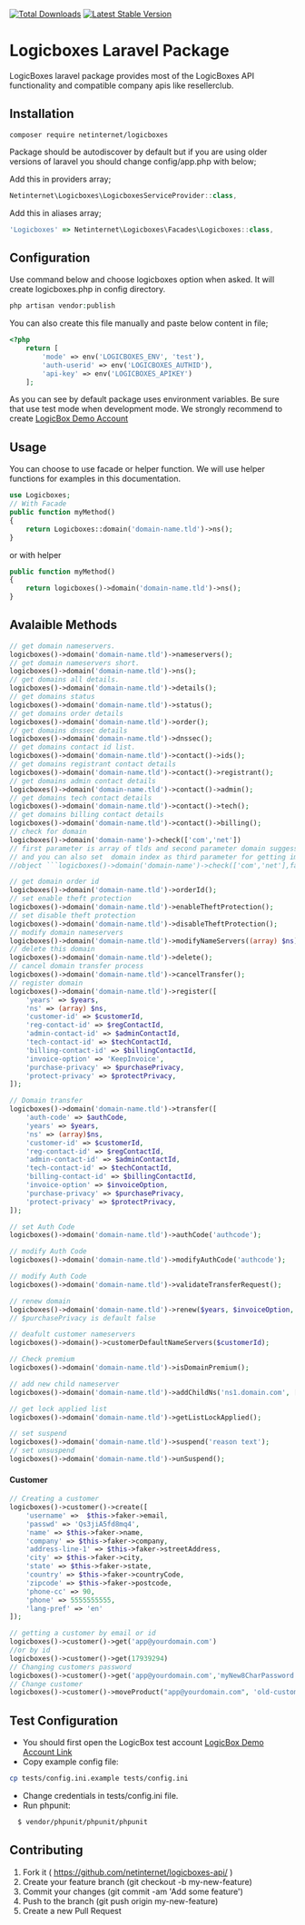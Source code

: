 [![Total Downloads](https://poser.pugx.org/netinternet/logicboxes/downloads)](https://packagist.org/packages/netinternet/logicboxes)
[![Latest Stable Version](https://poser.pugx.org/netinternet/logicboxes/v/stable)](https://packagist.org/packages/netinternet/logicboxes)

# Logicboxes Laravel Package

LogicBoxes laravel package provides most of the LogicBoxes API functionality and compatible company apis like resellerclub.


## Installation

```
composer require netinternet/logicboxes
```

Package should be autodiscover by default but if you are using older versions of laravel you should change config/app.php with below;

Add this in providers array;

```js
Netinternet\Logicboxes\LogicboxesServiceProvider::class,
```

Add this in aliases array;
```js
'Logicboxes' => Netinternet\Logicboxes\Facades\Logicboxes::class,
```

## Configuration

Use command below and choose logicboxes option when asked. It will create logicboxes.php in config directory.

```php
php artisan vendor:publish
```

You can also create this file manually and paste below content in file;

```php 
<?php
    return [
        'mode' => env('LOGICBOXES_ENV', 'test'),
        'auth-userid' => env('LOGICBOXES_AUTHID'),
        'api-key' => env('LOGICBOXES_APIKEY')
    ];
```

As you can see by default package uses environment variables. Be sure that use test mode when development mode. We strongly recommend to create [LogicBox Demo Account](http://cp.onlyfordemo.net/servlet/ResellerSignupServlet?&validatenow=false)

## Usage

You can choose to use facade or helper function. We will use helper functions for examples in this documentation.


```php
use Logicboxes;
// With Facade
public function myMethod()
{
	return Logicboxes::domain('domain-name.tld')->ns();
}
```
or with helper
```php
public function myMethod()
{
	return logicboxes()->domain('domain-name.tld')->ns();
}
```


## Avalaible Methods

```php
// get domain nameservers.
logicboxes()->domain('domain-name.tld')->nameservers();
// get domain nameservers short.
logicboxes()->domain('domain-name.tld')->ns();
// get domains all details.
logicboxes()->domain('domain-name.tld')->details();
// get domains status
logicboxes()->domain('domain-name.tld')->status();
// get domains order details
logicboxes()->domain('domain-name.tld')->order();
// get domains dnssec details
logicboxes()->domain('domain-name.tld')->dnssec();
// get domains contact id list.
logicboxes()->domain('domain-name.tld')->contact()->ids();
// get domains registrant contact details
logicboxes()->domain('domain-name.tld')->contact()->registrant();
// get domains admin contact details
logicboxes()->domain('domain-name.tld')->contact()->admin();
// get domains tech contact details
logicboxes()->domain('domain-name.tld')->contact()->tech();
// get domains billing contact details
logicboxes()->domain('domain-name.tld')->contact()->billing();
// check for domain
logicboxes()->domain('domain-name')->check(['com','net'])
// first parameter is array of tlds and second parameter domain suggessions as a boolean. Default is false.
// and you can also set  domain index as third parameter for getting immediate domain status without result
//object ```logicboxes()->domain('domain-name')->check(['com','net'],false,1)```

// get domain order id
logicboxes()->domain('domain-name.tld')->orderId();
// set enable theft protection
logicboxes()->domain('domain-name.tld')->enableTheftProtection();
// set disable theft protection
logicboxes()->domain('domain-name.tld')->disableTheftProtection();
// modify domain nameservers
logicboxes()->domain('domain-name.tld')->modifyNameServers((array) $ns);
// delete this domain
logicboxes()->domain('domain-name.tld')->delete();
// cancel domain transfer process
logicboxes()->domain('domain-name.tld')->cancelTransfer();
// register domain
logicboxes()->domain('domain-name.tld')->register([
    'years' => $years,
    'ns' => (array) $ns,
    'customer-id' => $customerId,
    'reg-contact-id' => $regContactId,
    'admin-contact-id' => $adminContactId,
    'tech-contact-id' => $techContactId,
    'billing-contact-id' => $billingContactId,
    'invoice-option' => 'KeepInvoice',
    'purchase-privacy' => $purchasePrivacy,
    'protect-privacy' => $protectPrivacy,
]);

// Domain transfer
logicboxes()->domain('domain-name.tld')->transfer([
    'auth-code' => $authCode,
    'years' => $years,
    'ns' => (array)$ns,
    'customer-id' => $customerId,
    'reg-contact-id' => $regContactId,
    'admin-contact-id' => $adminContactId,
    'tech-contact-id' => $techContactId,
    'billing-contact-id' => $billingContactId,
    'invoice-option' => $invoiceOption,
    'purchase-privacy' => $purchasePrivacy,
    'protect-privacy' => $protectPrivacy,
]);

// set Auth Code
logicboxes()->domain('domain-name.tld')->authCode('authcode');

// modify Auth Code
logicboxes()->domain('domain-name.tld')->modifyAuthCode('authcode');

// modify Auth Code
logicboxes()->domain('domain-name.tld')->validateTransferRequest();

// renew domain
logicboxes()->domain('domain-name.tld')->renew($years, $invoiceOption, true);
// $purchasePrivacy is default false

// deafult customer nameservers
logicboxes()->domain()->customerDefaultNameServers($customerId);

// Check premium
logicboxes()->domain('domain-name.tld')->isDomainPremium();

// add new child nameserver
logicboxes()->domain('domain-name.tld')->addChildNs('ns1.domain.com', ['0.0.0.0', '0.0.0.1']);

// get lock applied list
logicboxes()->domain('domain-name.tld')->getListLockApplied();

// set suspend
logicboxes()->domain('domain-name.tld')->suspend('reason text');
// set unsuspend
logicboxes()->domain('domain-name.tld')->unSuspend();

```

#### Customer

```php
// Creating a customer
logicboxes()->customer()->create([
	'username' =>  $this->faker->email,
	'passwd' => 'Qs3jiA5fd8mq4',
	'name' => $this->faker->name,
	'company' => $this->faker->company,
	'address-line-1' => $this->faker->streetAddress,
	'city' => $this->faker->city,
	'state' => $this->faker->state,
	'country' => $this->faker->countryCode,
	'zipcode' => $this->faker->postcode,
	'phone-cc' => 90,
	'phone' => 5555555555,
	'lang-pref' => 'en'
]);

// getting a customer by email or id
logicboxes()->customer()->get('app@yourdomain.com')
//or by id
logicboxes()->customer()->get(17939294)
// Changing customers password
logicboxes()->customer()->get('app@yourdomain.com','myNew8CharPassword')
// Change customer
logicboxes()->customer()->moveProduct("app@yourdomain.com", 'old-customer-id', 'new-customer-id, 'old-contact');
```

## Test Configuration
- You should first open the LogicBox test account [LogicBox Demo Account Link](http://cp.onlyfordemo.net/servlet/ResellerSignupServlet?&validatenow=false)
- Copy example config file: 
```sh
cp tests/config.ini.example tests/config.ini
```
- Change credentials in tests/config.ini file.
- Run phpunit:
```sh
  $ vendor/phpunit/phpunit/phpunit 
```

## Contributing
1. Fork it ( https://github.com/netinternet/logicboxes-api/ )
2. Create your feature branch (git checkout -b my-new-feature)
3. Commit your changes (git commit -am 'Add some feature')
4. Push to the branch (git push origin my-new-feature)
5. Create a new Pull Request
